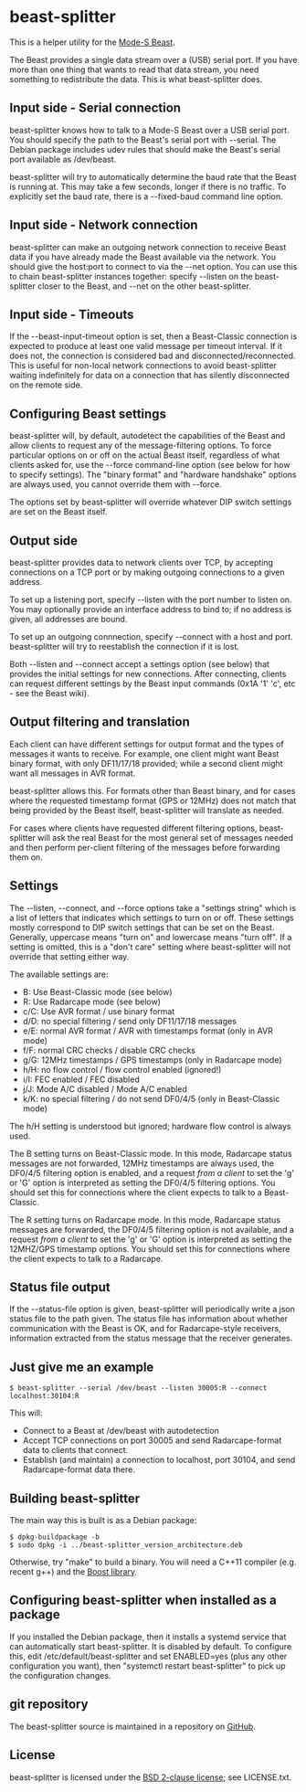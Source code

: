 # beast-splitter

This is a helper utility for the [Mode-S Beast][1].

The Beast provides a single data stream over a (USB) serial port.
If you have more than one thing that wants to read that data stream, you need
something to redistribute the data. This is what beast-splitter does.

## Input side - Serial connection

beast-splitter knows how to talk to a Mode-S Beast over a USB serial port.
You should specify the path to the Beast's serial port with --serial.
The Debian package includes udev rules that should make the Beast's serial
port available as /dev/beast.

beast-splitter will try to automatically determine the baud rate that the Beast
is running at. This may take a few seconds, longer if there is no traffic.
To explicitly set the baud rate, there is a --fixed-baud command line option.

## Input side - Network connection

beast-splitter can make an outgoing network connection to receive Beast data if
you have already made the Beast available via the network. You should give the
host:port to connect to via the --net option. You can use this to chain
beast-splitter instances together: specify --listen on the beast-splitter closer
to the Beast, and --net on the other beast-splitter.

## Input side - Timeouts

If the --beast-input-timeout option is set, then a Beast-Classic connection
is expected to produce at least one valid message per timeout interval. If it
does not, the connection is considered bad and disconnected/reconnected. This
is useful for non-local network connections to avoid beast-splitter waiting
indefinitely for data on a connection that has silently disconnected on the
remote side.

## Configuring Beast settings

beast-splitter will, by default, autodetect the capabilities of the Beast and
allow clients to request any of the message-filtering options. To force
particular options on or off on the actual Beast itself, regardless of what
clients asked for, use the --force command-line option (see below for how to
specify settings). The "binary format" and "hardware handshake" options are
always used, you cannot override them with --force.

The options set by beast-splitter will override whatever DIP switch settings
are set on the Beast itself.

## Output side

beast-splitter provides data to network clients over TCP, by accepting
connections on a TCP port or by making outgoing connections to a given address.

To set up a listening port, specify --listen with the port number to listen on. 
You may optionally provide an interface address to bind to; if no address is
given, all addresses are bound.

To set up an outgoing connnection, specify --connect with a host and port.
beast-splitter will try to reestablish the connection if it is lost.

Both --listen and --connect accept a settings option (see below) that provides
the initial settings for new connections. After connecting, clients can
request different settings by the Beast input commands (0x1A '1' 'c', etc -
see the Beast wiki).

## Output filtering and translation

Each client can have different settings for output format and the types of
messages it wants to receive. For example, one client might want Beast binary
format, with only DF11/17/18 provided; while a second client might want all
messages in AVR format.

beast-splitter allows this. For formats other than Beast binary, and for cases
where the requested timestamp format (GPS or 12MHz) does not match that being
provided by the Beast itself, beast-splitter will translate as needed.

For cases where clients have requested different filtering options,
beast-splitter will ask the real Beast for the most general set of messages
needed and then perform per-client filtering of the messages before forwarding
them on.

## Settings

The --listen, --connect, and --force options take a "settings string" which is
a list of letters that indicates which settings to turn on or off. These
settings mostly correspond to DIP switch settings that can be set on the Beast.
Generally, uppercase means "turn on" and lowercase means "turn off". If a
setting is omitted, this is a "don't care" setting where beast-splitter will
not override that setting either way.

The available settings are:

 * B: Use Beast-Classic mode (see below)
 * R: Use Radarcape mode (see below)
 * c/C: Use AVR format / use binary format
 * d/D: no special filtering / send only DF11/17/18 messages
 * e/E: normal AVR format / AVR with timestamps format (only in AVR mode)
 * f/F: normal CRC checks / disable CRC checks
 * g/G: 12MHz timestamps / GPS timestamps (only in Radarcape mode)
 * h/H: no flow control / flow control enabled (ignored!)
 * i/I: FEC enabled / FEC disabled
 * j/J: Mode A/C disabled / Mode A/C enabled
 * k/K: no special filtering / do not send DF0/4/5 (only in Beast-Classic mode)

The h/H setting is understood but ignored; hardware flow control is always
used.

The B setting turns on Beast-Classic mode. In this mode, Radarcape status
messages are not forwarded, 12MHz timestamps are always used, the DF0/4/5
filtering option is enabled, and a request _from a client_ to set the 'g' or
'G' option is interpreted as setting the DF0/4/5 filtering options. You should
set this for connections where the client expects to talk to a Beast-Classic.

The R setting turns on Radarcape mode. In this mode, Radarcape status
messages are forwarded, the DF0/4/5 filtering option is not available,
and a request _from a client_ to set the 'g' or 'G' option is interpreted as
setting the 12MHZ/GPS timestamp options. You should set this for connections
where the client expects to talk to a Radarcape.

## Status file output

If the --status-file option is given, beast-splitter will periodically write
a json status file to the path given. The status file has information about
whether communication with the Beast is OK, and for Radarcape-style receivers,
information extracted from the status message that the receiver generates.

## Just give me an example

```
$ beast-splitter --serial /dev/beast --listen 30005:R --connect localhost:30104:R
```

This will:

 * Connect to a Beast at /dev/beast with autodetection
 * Accept TCP connections on port 30005 and send Radarcape-format data
   to clients that connect.
 * Establish (and maintain) a connection to localhost, port 30104, and
   send Radarcape-format data there.

## Building beast-splitter

The main way this is built is as a Debian package:

```
$ dpkg-buildpackage -b
$ sudo dpkg -i ../beast-splitter_version_architecture.deb
```

Otherwise, try "make" to build a binary. You will need a C++11 compiler (e.g.
recent g++) and the [Boost library][2].

## Configuring beast-splitter when installed as a package

If you installed the Debian package, then it installs a systemd service that
can automatically start beast-splitter. It is disabled by default. To configure
this, edit /etc/default/beast-splitter and set ENABLED=yes (plus any other
configuration you want), then "systemctl restart beast-splitter" to pick up
the configuration changes.

## git repository

The beast-splitter source is maintained in a repository on [GitHub][3].

## License

beast-splitter is licensed under the [BSD 2-clause license][4]; see LICENSE.txt.


[1]: http://www.modesbeast.com/
[2]: http://www.boost.org/
[3]: https://github.com/flightaware/beast-splitter
[4]: https://opensource.org/licenses/BSD-2-Clause
